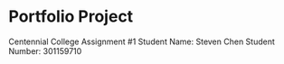 # Portfolio Project

Centennial College Assignment #1
Student Name: Steven Chen
Student Number: 301159710
